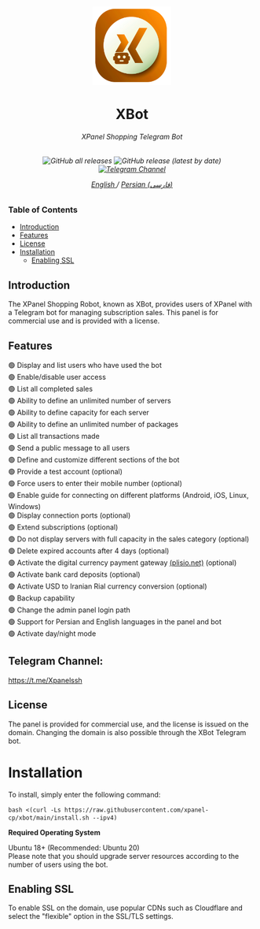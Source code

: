 <p align="center">
<picture>
<img width="160" height="160"  alt="XBot" src="https://raw.githubusercontent.com/xpanel-cp/xbot/main/xlogo.png">
</picture>
  </p> 
<h1 align="center"/>XBot</h1>
<h6 align="center">XPanel Shopping Telegram Bot<h6>
<p align="center">
<img alt="GitHub all releases" src="https://img.shields.io/github/downloads/xpanel-cp/xbot/total">
<img alt="GitHub release (latest by date)" src="https://img.shields.io/github/v/release/xbot">
<a href="https://t.me/Xpanelssh" target="_blank">
<img alt="Telegram Channel" src="https://img.shields.io/endpoint?label=Channel&style=flat-square&url=https%3A%2F%2Ftg.sumanjay.workers.dev%2FXpanelssh&color=blue">
</a>
</p>
 
<p align="center">
	<a href="./README-EN.md">
	English
	</a>
	/
	<a href="./README.md">
	Persian (فارسی)
	</a>
</p>


### Table of Contents
- [Introduction](#introduction)<br>
- [Features](#features)<br>
- [License](#license)<br>
- [Installation](#installation) <br>
  - [Enabling SSL](#enabling-ssl)<br>
 
## Introduction <br>
The XPanel Shopping Robot, known as XBot, provides users of XPanel with a Telegram bot for managing subscription sales. This panel is for commercial use and is provided with a license.

## Features <br>
:green_circle: Display and list users who have used the bot <br>
:green_circle: Enable/disable user access <br>
:green_circle: List all completed sales <br>
:green_circle: Ability to define an unlimited number of servers <br>
:green_circle: Ability to define capacity for each server <br>
:green_circle: Ability to define an unlimited number of packages <br>
:green_circle: List all transactions made <br>
:green_circle: Send a public message to all users <br>
:green_circle: Define and customize different sections of the bot <br>
:green_circle: Provide a test account (optional) <br>
:green_circle: Force users to enter their mobile number (optional) <br>
:green_circle: Enable guide for connecting on different platforms (Android, iOS, Linux, Windows) <br>
:green_circle: Display connection ports (optional) <br>
:green_circle: Extend subscriptions (optional) <br>
:green_circle: Do not display servers with full capacity in the sales category (optional) <br>
:green_circle: Delete expired accounts after 4 days (optional) <br>
:green_circle: Activate the digital currency payment gateway <a href="https://plisio.net/account/signup?ref=28752" target="_blank">(plisio.net)</a> (optional) <br>
:green_circle: Activate bank card deposits (optional) <br>
:green_circle: Activate USD to Iranian Rial currency conversion (optional) <br>
:green_circle: Backup capability <br>
:green_circle: Change the admin panel login path <br>
:green_circle: Support for Persian and English languages in the panel and bot <br>
:green_circle: Activate day/night mode <br>

## Telegram Channel:
https://t.me/Xpanelssh

## License
The panel is provided for commercial use, and the license is issued on the domain. Changing the domain is also possible through the XBot Telegram bot.

# Installation
To install, simply enter the following command:<br>

```
bash <(curl -Ls https://raw.githubusercontent.com/xpanel-cp/xbot/main/install.sh --ipv4)
```

**Required Operating System**

Ubuntu 18+ (Recommended: Ubuntu 20)<br>
Please note that you should upgrade server resources according to the number of users using the bot.

## Enabling SSL
To enable SSL on the domain, use popular CDNs such as Cloudflare and select the "flexible" option in the SSL/TLS settings.
